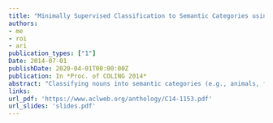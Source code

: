 ```yaml
---
title: "Minimally Supervised Classification to Semantic Categories using Automatically Acquired Symmetric Patterns"
authors:
- me
- roi
- ari
publication_types: ["1"]
Date: 2014-07-01
publishDate: 2020-04-01T00:00:00Z
publication: In *Proc. of COLING 2014*
abstract: "Classifying nouns into semantic categories (e.g., animals, food) is an important line of research in both cognitive science and natural language processing. We present a minimally supervised model for noun classification, which uses symmetric patterns (e.g., 'X and Y') and an iterative variant of the k-Nearest Neighbors algorithm. Unlike most previous works, we do not use a predefined set of symmetric patterns, but extract them automatically from plain text, in an unsupervised manner. We experiment with four semantic categories and show that symmetric patterns constitute much better classification features compared to leading word embedding methods. We further demonstrate that our simple k-Nearest Neighbors algorithm outperforms two state-of-the-art label propagation alternatives for this task. In experiments, our model obtains 82%-94% accuracy using as few as four labeled examples per category, emphasizing the effectiveness of simple search and representation techniques for this task."
links:
url_pdf: 'https://www.aclweb.org/anthology/C14-1153.pdf'
url_slides: 'slides.pdf'
---
```

